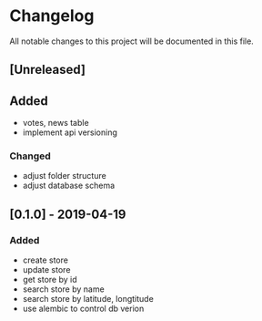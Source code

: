 # Changelog

All notable changes to this project will be documented in this file.

## [Unreleased]
## Added
- votes, news table
- implement api versioning

### Changed
- adjust folder structure
- adjust database schema


## [0.1.0] - 2019-04-19
### Added
- create store
- update store
- get store by id
- search store by name
- search store by latitude, longtitude
- use alembic to control db verion